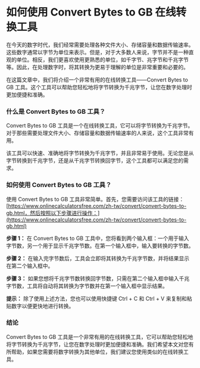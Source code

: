 如何使用 Convert Bytes to GB 在线转换工具
===============================

在今天的数字时代，我们经常需要处理各种文件大小、存储容量和数据传输速率。这些数字通常以字节为单位来表示。但是，对于大多数人来说，字节并不是一种直观的单位。相反，我们更喜欢使用更熟悉的单位，如千字节、兆字节和千兆字节等。因此，在处理数字时，将其转换为更易于理解的单位是非常重要和必要的。

在这篇文章中，我们将介绍一个非常有用的在线转换工具——Convert Bytes to GB 工具。这个工具可以帮助您轻松地将字节转换为千兆字节，让您在数字处理时更加便捷和准确。

### 什么是 Convert Bytes to GB 工具？

Convert Bytes to GB 工具是一个在线转换工具，它可以将字节转换为千兆字节。对于那些需要处理文件大小、存储容量和数据传输速率的人来说，这个工具非常有用。

该工具可以快速、准确地将字节转换为千兆字节，并且非常易于使用。无论您是从字节转换到千兆字节，还是从千兆字节转换回字节，这个工具都可以满足您的需求。

### 如何使用 Convert Bytes to GB 工具？

使用 Convert Bytes to GB 工具非常简单。首先，您需要访问该工具的链接：[https://www.onlinecalculatorsfree.com/zh-tw/convert/convert-bytes-to-gb.html，然后按照以下步骤进行操作：](https://www.onlinecalculatorsfree.com/zh-tw/convert/convert-bytes-to-gb.html)

**步骤 1：** 在 Convert Bytes to GB 工具中，您将看到两个输入框：一个用于输入字节数，另一个用于显示千兆字节数。在第一个输入框中，输入要转换的字节数。

**步骤 2：** 在输入完字节数后，工具会立即将其转换为千兆字节数，并将结果显示在第二个输入框中。

**步骤 3：** 如果您想将千兆字节数转换回字节数，只需在第二个输入框中输入千兆字节数，工具将自动将其转换为字节数并在第一个输入框中显示结果。

**提示：** 除了使用上述方法，您也可以使用快捷键 Ctrl + C 和 Ctrl + V 来复制和粘贴数字以便更快地进行转换。

### 结论

Convert Bytes to GB 工具是一个非常有用的在线转换工具，它可以帮助您轻松地将字节转换为千兆字节，让您在数字处理时更加便捷和准确。我们希望本文对您有所帮助，如果您需要将数字转换为其他单位，我们建议您使用类似的在线转换工具。